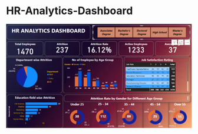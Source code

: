 # HR-Analytics-Dashboard

![image alt](https://github.com/harsh3232/HR-Analytics-Dashboard/blob/d00e506016727a670244a440979232ae171d5055/Screenshot%202025-03-31%20170949.png)
